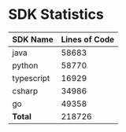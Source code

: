 # SDK Statistics

| SDK Name | Lines of Code |
| -------- | ------------- |
| java | 58683 |
| python | 58770 |
| typescript | 16929 |
| csharp | 34986 |
| go | 49358 |
| **Total** | 218726 |
